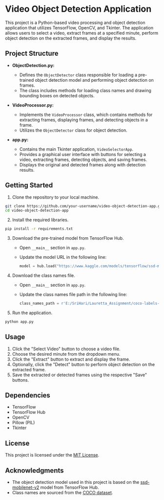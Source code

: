# Video Object Detection Application

This project is a Python-based video processing and object detection application that utilizes TensorFlow, OpenCV, and Tkinter. The application allows users to select a video, extract frames at a specified minute, perform object detection on the extracted frames, and display the results.

## Project Structure

- **ObjectDetection.py:**
  - Defines the `ObjectDetector` class responsible for loading a pre-trained object detection model and performing object detection on frames.
  - The class includes methods for loading class names and drawing bounding boxes on detected objects.

- **VideoProcessor.py:**
  - Implements the `VideoProcessor` class, which contains methods for extracting frames, displaying frames, and detecting objects in a frame.
  - Utilizes the `ObjectDetector` class for object detection.

- **app.py:**
  - Contains the main Tkinter application, `VideoSelectorApp`.
  - Provides a graphical user interface with buttons for selecting a video, extracting frames, detecting objects, and saving frames.
  - Displays the original and detected frames along with detection results.

## Getting Started

1. Clone the repository to your local machine.

```bash
git clone https://github.com/your-username/video-object-detection-app.git
cd video-object-detection-app
```

2. Install the required libraries.

```bash
pip install -r requirements.txt
```

3. Download the pre-trained model from TensorFlow Hub.

   - Open `__main__` section in `app.py`.
   - Update the model URL in the following line:

     ```python
     model = hub.load("https://www.kaggle.com/models/tensorflow/ssd-mobilenet-v2/frameworks/TensorFlow2/variations/ssd-mobilenet-v2/versions/1")
     ```

4. Download the class names file.

   - Open `__main__` section in `app.py`.
   - Update the class names file path in the following line:

     ```python
     class_names_path = r'E:/SriHari/Lauretta_Assignment/coco-labels-2014_2017.txt'
     ```

5. Run the application.

```bash
python app.py
```

## Usage

1. Click the "Select Video" button to choose a video file.
2. Choose the desired minute from the dropdown menu.
3. Click the "Extract" button to extract and display the frame.
4. Optionally, click the "Detect" button to perform object detection on the extracted frame.
5. Save the extracted or detected frames using the respective "Save" buttons.

## Dependencies

- TensorFlow
- TensorFlow Hub
- OpenCV
- Pillow (PIL)
- Tkinter

## License

This project is licensed under the [MIT License](LICENSE).

## Acknowledgments

- The object detection model used in this project is based on the [ssd-mobilenet-v2](https://www.kaggle.com/models/tensorflow/ssd-mobilenet-v2/frameworks/TensorFlow2/variations/ssd-mobilenet-v2/versions/1) model from TensorFlow Hub.
- Class names are sourced from the [COCO dataset](https://cocodataset.org/#home).

